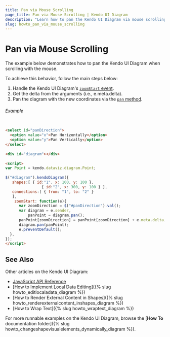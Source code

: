 ```yaml
---
title: Pan via Mouse Scrolling
page_title: Pan via Mouse Scrolling | Kendo UI Diagram
description: "Learn how to pan the Kendo UI Diagram via mouse scrolling."
slug: howto_pan_via_mouse_scrolling
---
```


# Pan via Mouse Scrolling

The example below demonstrates how to pan the Kendo UI Diagram when scrolling with the mouse.

To achieve this behavior, follow the main steps below:

1. Handle the Kendo UI Diagram's [`zoomStart` event](/api/javascript/dataviz/ui/diagram#events-zoomStart).
2. Get the delta from the arguments (i.e., e.meta.delta).
3. Pan the diagram with the new coordinates via the [`pan` method](/api/javascript/dataviz/ui/diagram#methods-pan).

###### Example

```html

<select id="panDirection">
  <option value="x">Pan Horizontally</option>
  <option value="y">Pan Vertically</option>
</select>
  
<div id="diagram"></div> 
  
<script>  
var Point = kendo.dataviz.diagram.Point;
  
$("#diagram").kendoDiagram({
   shapes:[ { id:"1", x: 100, y: 100 }, 
     		   	{ id:"2", x: 300, y: 100 } ],
   connections:[ { from: "1", to: "2" }
   ],
    zoomStart: function(e){
      var zoomDirection = $("#panDirection").val();
      var diagram = e.sender,
          panPoint = diagram.pan();
      panPoint[zoomDirection] = panPoint[zoomDirection] + e.meta.delta;
      diagram.pan(panPoint);
      e.preventDefault();
  },
});
</script>

```

## See Also

Other articles on the Kendo UI Diagram:

* [JavaScript API Reference](/api/javascript/dataviz/ui/diagram)
* [How to Implement Local Data Editing]({% slug howto_editlocaladata_diagram %})
* [How to Render External Content in Shapes]({% slug howto_renderexternalcontent_inshapes_diagram %})
* [How to Wrap Text]({% slug howto_wraptext_diagram %})

For more runnable examples on the Kendo UI Diagram, browse the [**How To** documentation folder]({% slug howto_changeshapevisualelements_dynamically_diagram %}).
